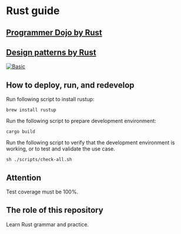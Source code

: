 # Rust guide

## [Programmer Dojo by Rust](./src/dojo)
## [Design patterns by Rust](./src/design_pattern)

[![Basic](https://github.com/VWWL/rust-guide/actions/workflows/main.yml/badge.svg)](https://github.com/VWWL/rust-guide/actions/workflows/main.yml/badge.svg)

## How to deploy, run, and redevelop

Run following script to install rustup:
~~~shell
brew install rustup
~~~

Run the following script to prepare development environment:
~~~shell
cargo build
~~~

Run the following script to verify that the development environment is working, or to test and validate the use case.
~~~shell
sh ./scripts/check-all.sh
~~~

## Attention
Test coverage must be 100%.

## The role of this repository

Learn Rust grammar and practice.
